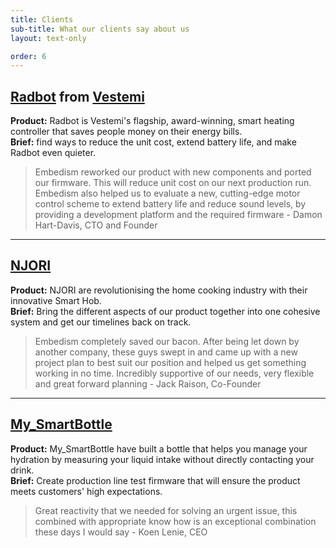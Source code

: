 ```yaml
---
title: Clients
sub-title: What our clients say about us
layout: text-only

order: 6
---
```

## [Radbot](https://www.radbot.com) from [Vestemi](https://vestemi.com/)

**Product:** Radbot is Vestemi's flagship, award-winning, smart heating controller that saves people money on their energy bills.  
**Brief:** find ways to reduce the unit cost, extend battery life, and make Radbot even quieter.

>Embedism reworked our product with new components and ported our firmware.  This will reduce unit cost on our next production run. Embedism also helped us to evaluate a new, cutting-edge motor control scheme to extend battery life and reduce sound levels, by providing a development platform and the required firmware - Damon Hart-Davis, CTO and Founder

---

## [NJORI](https://www.njori.com/)

**Product:** NJORI are revolutionising the home cooking industry with their innovative Smart Hob.  
**Brief:** Bring the different aspects of our product together into one cohesive system and get our timelines back on track.

>Embedism completely saved our bacon. After being let down by another company, these guys swept in and came up with a new project plan to best suit our position and helped us get something working in no time. Incredibly supportive of our needs, very flexible and great forward planning - Jack Raison, Co-Founder

---

## [My_SmartBottle](https://www.mysmartbottle.com/)

**Product:** My_SmartBottle have built a bottle that helps you manage your hydration by measuring your liquid intake without directly contacting your drink.  
**Brief:** Create production line test firmware that will ensure the product meets customers' high expectations.

>Great reactivity that we needed for solving an urgent issue, this combined with appropriate know how is an exceptional combination these days I would say - Koen Lenie, CEO